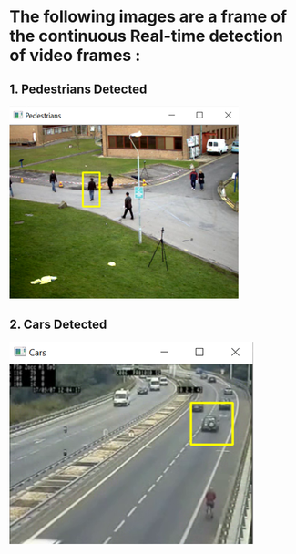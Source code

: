 # The following images are a frame of the continuous Real-time detection of video frames :
## 1. Pedestrians Detected

<img src= "Pedestrians.png">

## 2. Cars Detected

<img src= "Cars.png">

